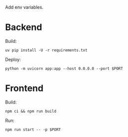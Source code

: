 Add env variables.

# Backend
Build:
```
uv pip install -U -r requirements.txt
```

Deploy:
```
python -m uvicorn app:app --host 0.0.0.0 --port $PORT
```

# Frontend

Build:
```
npm ci && npm run build
```

Run:
```
npm run start -- -p $PORT
```